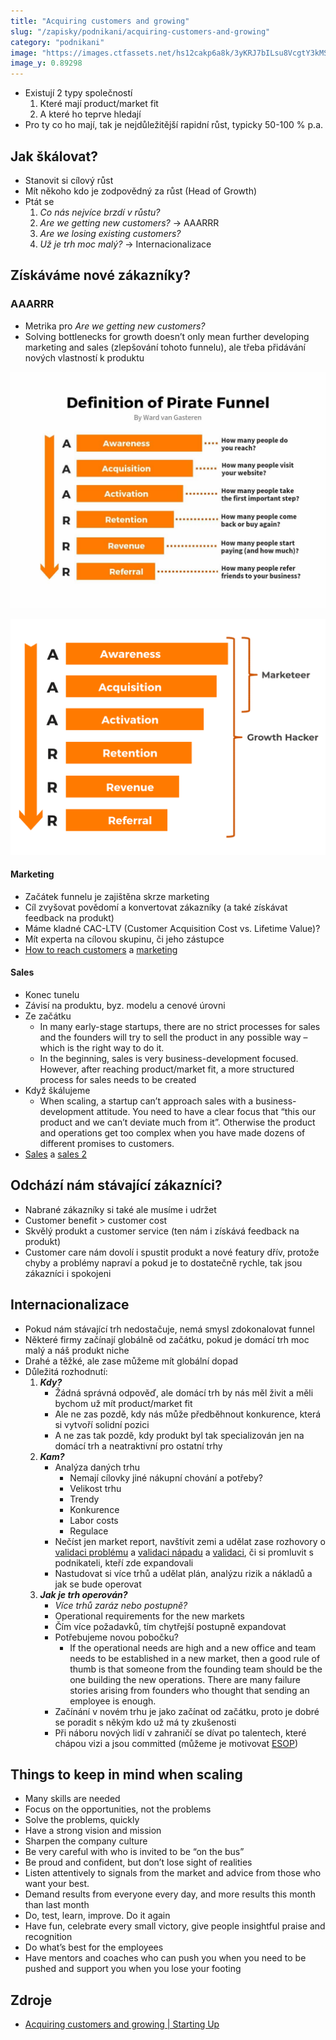 ```yaml
---
title: "Acquiring customers and growing"
slug: "/zapisky/podnikani/acquiring-customers-and-growing"
category: "podnikani"
image: "https://images.ctfassets.net/hs12cakp6a8k/3yKRJ7bILsu8VcgtY3kMSg/b4e0563b18115deb80aa71d0c15925c6/chapter_9.svg"
image_y: 0.89298
---
```


- Existují 2 typy společností
	1. Které mají product/market fit
	2. A které ho teprve hledají
- Pro ty co ho mají, tak je nejdůležitější rapidní růst, typicky 50-100 % p.a. 


## Jak škálovat?
- Stanovit si cílový růst
- Mít někoho kdo je zodpovědný za růst (Head of Growth)
- Ptát se
	1. *Co nás nejvíce brzdí v růstu?*
	2. *Are we getting new customers?* → AAARRR
	3. *Are we losing existing customers?*
	4. *Už je trh moc malý?* → Internacionalizace

## Získáváme nové zákazníky?
### AAARRR
- Metrika pro *Are we getting new customers?*
- Solving bottlenecks for growth doesn’t only mean further developing marketing and sales (zlepšování tohoto funnelu), ale třeba přidávání nových vlastností k produktu

![Pirate Funnel Definition](../Assets/Podnikání/Acquiring_customers_and_growing/Pirate_Funnel.jpg)

![Pirate Funnel Growth Hacker](../Assets/Podnikání/Acquiring_customers_and_growing/Pirate_Funnel_Hacker.png)

#### Marketing
- Začátek funnelu je zajištěna skrze marketing
- Cíl zvyšovat povědomí a konvertovat zákazníky (a také získávat feedback na produkt)
- Máme kladné CAC-LTV (Customer Acquisition Cost vs. Lifetime Value)?
- Mít experta na cílovou skupinu, či jeho zástupce
- [How to reach customers](Reach_customers.md) a [marketing](Podnikání/Marketing.md)

#### Sales
- Konec tunelu
- Závisí na produktu, byz. modelu a cenové úrovni
- Ze začátku
	- In many early-stage startups, there are no strict processes for sales and the founders will try to sell the product in any possible way – which is the right way to do it. 
	- In the beginning, sales is very business-development focused. However, after reaching product/market fit, a more structured process for sales needs to be created
- Když škálujeme
	- When scaling, a startup can’t approach sales with a business-development attitude. You need to have a clear focus that “this our product and we can’t deviate much from it”. Otherwise the product and operations get too complex when you have made dozens of different promises to customers.
- [Sales](Podnikání/Sales.md) a [sales 2](Reach_customers.md)

## Odchází nám stávající zákazníci?
- Nabrané zákazníky si také ale musíme i udržet
- Customer benefit > customer cost
- Skvělý produkt a customer service (ten nám i získává feedback na produkt)
- Customer care nám dovolí i spustit produkt a nové featury dřív, protože chyby a problémy napraví a pokud je to dostatečně rychle, tak jsou zákazníci i spokojeni

## Internacionalizace
- Pokud nám stávající trh nedostačuje, nemá smysl zdokonalovat funnel
- Některé firmy začínají globálně od začátku, pokud je domácí trh moc malý a náš produkt niche
- Drahé a těžké, ale zase můžeme mít globální dopad
- Důležitá rozhodnutí:
	1. ***Kdy?***
		- Žádná správná odpověď, ale domácí trh by nás měl živit a měli bychom už mít product/market fit
		- Ale ne zas pozdě, kdy nás může předběhnout konkurence, která si vytvoří solidní pozici
		- A ne zas tak pozdě, kdy produkt byl tak specializován jen na domácí trh a neatraktivní pro ostatní trhy
	2. ***Kam?***
		- Analýza daných trhu
			- Nemají cílovky jiné nákupní chování a potřeby?
			- Velikost trhu
			- Trendy
			- Konkurence
			- Labor costs
			- Regulace
		- Nečíst jen market report, navštívit zemi a udělat zase rozhovory o [validaci problému](0.3_Problém.md) a [validaci nápadu](../Assets/Podnikání/validace/Validace_nápadu.docx) a [validaci](Podnikání/6_Validace.md), či si promluvit s podnikateli, kteří zde expandovali
		- Nastudovat si více trhů a udělat plán, analýzu rizik a nákladů a jak se bude operovat
	3. ***Jak je trh operován?***
		- *Více trhů zaráz nebo postupně?*
		- Operational requirements for the new markets
		- Čím více požadavků, tím chytřejší postupně expandovat
		- Potřebujeme novou pobočku?
			- If the operational needs are high and a new office and team needs to be established in a new market, then a good rule of thumb is that someone from the founding team should be the one building the new operations. There are many failure stories arising from founders who thought that sending an employee is enough.
		- Začínání v novém trhu je jako začínat od začátku, proto je dobré se poradit s někým kdo už má ty zkušenosti
		- Při náboru nových lidí v zahraničí se dívat po talentech, které chápou vizi a jsou committed (můžeme je motivovat [ESOP](Zakládání_společnosti.md##Option_pool))

## Things to keep in mind when scaling
- Many skills are needed
- Focus on the opportunities, not the problems
- Solve the problems, quickly
- Have a strong vision and mission
- Sharpen the company culture
- Be very careful with who is invited to be “on the bus”
- Be proud and confident, but don’t lose sight of realities
- Listen attentively to signals from the market and advice from those who want your best.
- Demand results from everyone every day, and more results this month than last month
- Do, test, learn, improve. Do it again
- Have fun, celebrate every small victory, give people insightful praise and recognition
- Do what’s best for the employees
- Have mentors and coaches who can push you when you need to be pushed and support you when you lose your footing

## Zdroje
- [Acquiring customers and growing | Starting Up](https://courses.minnalearn.com/en/courses/startingup/growth-and-impact/acquiring-customers-and-growing/)